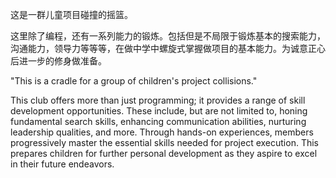 这是一群儿童项目碰撞的摇篮。

这里除了编程，还有一系列能力的锻炼。包括但是不局限于锻炼基本的搜索能力，沟通能力，领导力等等等，在做中学中螺旋式掌握做项目的基本能力。为诚意正心后进一步的修身做准备。


"This is a cradle for a group of children's project collisions."


This club offers more than just programming; it provides a range of skill development opportunities. These include, but are not limited to, honing fundamental search skills, enhancing communication abilities, nurturing leadership qualities, and more. Through hands-on experiences, members progressively master the essential skills needed for project execution. This prepares children for further personal development as they aspire to excel in their future endeavors.